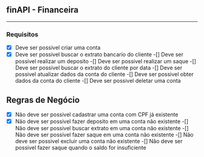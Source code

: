 ## finAPI - Financeira

----
### Requisitos
-[x] Deve ser possivel criar uma conta
-[x] Deve ser possivel buscar o extrato bancario do cliente
-[] Deve ser possivel realizar um deposito
-[] Deve ser possivel realizar um saque
-[] Deve ser possivel buscar o extrato do cliente por data
-[] Deve ser possivel atualizar dados da conta do cliente
-[] Deve ser possivel obter dados da conta do cliente
-[] Deve ser possivel deletar uma conta

## Regras de Negócio
-[x] Não deve ser possivel cadastrar uma conta com CPF já existente
-[x] Não deve ser possivel fazer deposito em uma conta não existente
-[] Não deve ser possivel buscar extrato em uma conta não existente
-[] Não deve ser possivel fazer saque em uma conta não existente
-[] Não deve ser possivel excluir uma conta não existente
-[] Não deve ser possivel fazer saque quando o saldo for insuficiente
